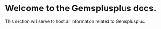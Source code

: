 # Welcome to the Gemsplusplus docs.

This section will serve to host all information related to Gemsplusplus.

